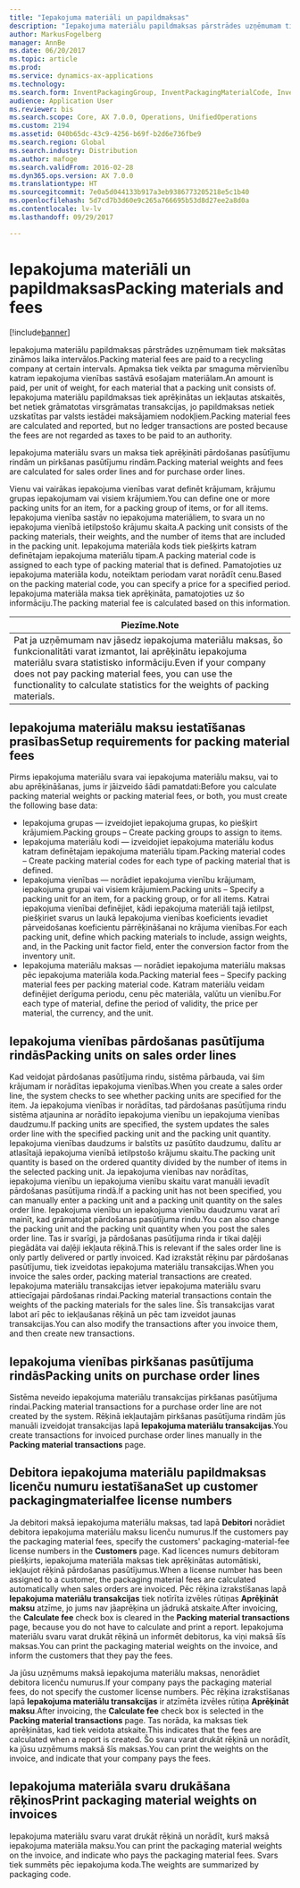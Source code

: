 ```yaml
---
title: "Iepakojuma materiāli un papildmaksas"
description: "Iepakojuma materiālu papildmaksas pārstrādes uzņēmumam tiek maksātas zināmos laika intervālos. Apmaksa tiek veikta par smaguma mērvienību katram iepakojuma vienības sastāvā esošajam materiālam. Iepakojuma materiālu papildmaksas tiek aprēķinātas un iekļautas atskaitēs, bet netiek grāmatotas virsgrāmatas transakcijas, jo papildmaksas netiek uzskatītas par valsts iestādei maksājamiem nodokļiem."
author: MarkusFogelberg
manager: AnnBe
ms.date: 06/20/2017
ms.topic: article
ms.prod: 
ms.service: dynamics-ax-applications
ms.technology: 
ms.search.form: InventPackagingGroup, InventPackagingMaterialCode, InventPackagingMaterialFee, InventPackagingMaterialTrans, InventPackagingMaterialTransPurch, InventPackagingUnit
audience: Application User
ms.reviewer: bis
ms.search.scope: Core, AX 7.0.0, Operations, UnifiedOperations
ms.custom: 2194
ms.assetid: 040b65dc-43c9-4256-b69f-b2d6e736fbe9
ms.search.region: Global
ms.search.industry: Distribution
ms.author: mafoge
ms.search.validFrom: 2016-02-28
ms.dyn365.ops.version: AX 7.0.0
ms.translationtype: HT
ms.sourcegitcommit: 7e0a5d044133b917a3eb9386773205218e5c1b40
ms.openlocfilehash: 5d7cd7b3d60e9c265a766695b53d8d27ee2a8d0a
ms.contentlocale: lv-lv
ms.lasthandoff: 09/29/2017

---
```


# <a name="packing-materials-and-fees"></a><span data-ttu-id="fb196-105">Iepakojuma materiāli un papildmaksas</span><span class="sxs-lookup"><span data-stu-id="fb196-105">Packing materials and fees</span></span>

[!include[banner](../includes/banner.md)]


<span data-ttu-id="fb196-106">Iepakojuma materiālu papildmaksas pārstrādes uzņēmumam tiek maksātas zināmos laika intervālos.</span><span class="sxs-lookup"><span data-stu-id="fb196-106">Packing material fees are paid to a recycling company at certain intervals.</span></span> <span data-ttu-id="fb196-107">Apmaksa tiek veikta par smaguma mērvienību katram iepakojuma vienības sastāvā esošajam materiālam.</span><span class="sxs-lookup"><span data-stu-id="fb196-107">An amount is paid, per unit of weight, for each material that a packing unit consists of.</span></span> <span data-ttu-id="fb196-108">Iepakojuma materiālu papildmaksas tiek aprēķinātas un iekļautas atskaitēs, bet netiek grāmatotas virsgrāmatas transakcijas, jo papildmaksas netiek uzskatītas par valsts iestādei maksājamiem nodokļiem.</span><span class="sxs-lookup"><span data-stu-id="fb196-108">Packing material fees are calculated and reported, but no ledger transactions are posted because the fees are not regarded as taxes to be paid to an authority.</span></span>

<span data-ttu-id="fb196-109">Iepakojuma materiālu svars un maksa tiek aprēķināti pārdošanas pasūtījumu rindām un pirkšanas pasūtījumu rindām.</span><span class="sxs-lookup"><span data-stu-id="fb196-109">Packing material weights and fees are calculated for sales order lines and for purchase order lines.</span></span>

<span data-ttu-id="fb196-110">Vienu vai vairākas iepakojuma vienības varat definēt krājumam, krājumu grupas iepakojumam vai visiem krājumiem.</span><span class="sxs-lookup"><span data-stu-id="fb196-110">You can define one or more packing units for an item, for a packing group of items, or for all items.</span></span> <span data-ttu-id="fb196-111">Iepakojuma vienība sastāv no iepakojuma materiāliem, to svara un no iepakojuma vienībā ietilpstošo krājumu skaita.</span><span class="sxs-lookup"><span data-stu-id="fb196-111">A packing unit consists of the packing materials, their weights, and the number of items that are included in the packing unit.</span></span> <span data-ttu-id="fb196-112">Iepakojuma materiāla kods tiek piešķirts katram definētajam iepakojuma materiālu tipam.</span><span class="sxs-lookup"><span data-stu-id="fb196-112">A packing material code is assigned to each type of packing material that is defined.</span></span> <span data-ttu-id="fb196-113">Pamatojoties uz iepakojuma materiāla kodu, noteiktam periodam varat norādīt cenu.</span><span class="sxs-lookup"><span data-stu-id="fb196-113">Based on the packing material code, you can specify a price for a specified period.</span></span> <span data-ttu-id="fb196-114">Iepakojuma materiāla maksa tiek aprēķināta, pamatojoties uz šo informāciju.</span><span class="sxs-lookup"><span data-stu-id="fb196-114">The packing material fee is calculated based on this information.</span></span>

| <span data-ttu-id="fb196-115">**Piezīme.**</span><span class="sxs-lookup"><span data-stu-id="fb196-115">**Note**</span></span>                                                                                                                                             |
|------------------------------------------------------------------------------------------------------------------------------------------------------|
| <span data-ttu-id="fb196-116">Pat ja uzņēmumam nav jāsedz iepakojuma materiālu maksas, šo funkcionalitāti varat izmantot, lai aprēķinātu iepakojuma materiālu svara statistisko informāciju.</span><span class="sxs-lookup"><span data-stu-id="fb196-116">Even if your company does not pay packing material fees, you can use the functionality to calculate statistics for the weights of packing materials.</span></span> |

## <a name="setup-requirements-for-packing-material-fees"></a><span data-ttu-id="fb196-117">Iepakojuma materiālu maksu iestatīšanas prasības</span><span class="sxs-lookup"><span data-stu-id="fb196-117">Setup requirements for packing material fees</span></span>
<span data-ttu-id="fb196-118">Pirms iepakojuma materiālu svara vai iepakojuma materiālu maksu, vai to abu aprēķināšanas, jums ir jāizveido šādi pamatdati:</span><span class="sxs-lookup"><span data-stu-id="fb196-118">Before you calculate packing material weights or packing material fees, or both, you must create the following base data:</span></span>

-   <span data-ttu-id="fb196-119">Iepakojuma grupas — izveidojiet iepakojuma grupas, ko piešķirt krājumiem.</span><span class="sxs-lookup"><span data-stu-id="fb196-119">Packing groups – Create packing groups to assign to items.</span></span>
-   <span data-ttu-id="fb196-120">Iepakojuma materiālu kodi — izveidojiet iepakojuma materiālu kodus katram definētajam iepakojuma materiālu tipam.</span><span class="sxs-lookup"><span data-stu-id="fb196-120">Packing material codes – Create packing material codes for each type of packing material that is defined.</span></span>
-   <span data-ttu-id="fb196-121">Iepakojuma vienības — norādiet iepakojuma vienību krājumam, iepakojuma grupai vai visiem krājumiem.</span><span class="sxs-lookup"><span data-stu-id="fb196-121">Packing units – Specify a packing unit for an item, for a packing group, or for all items.</span></span> <span data-ttu-id="fb196-122">Katrai iepakojuma vienībai definējiet, kādi iepakojuma materiāli tajā ietilpst, piešķiriet svarus un laukā Iepakojuma vienības koeficients ievadiet pārveidošanas koeficientu pārrēķināšanai no krājuma vienības.</span><span class="sxs-lookup"><span data-stu-id="fb196-122">For each packing unit, define which packing materials to include, assign weights, and, in the Packing unit factor field, enter the conversion factor from the inventory unit.</span></span>
-   <span data-ttu-id="fb196-123">Iepakojuma materiālu maksas — norādiet iepakojuma materiālu maksas pēc iepakojuma materiāla koda.</span><span class="sxs-lookup"><span data-stu-id="fb196-123">Packing material fees – Specify packing material fees per packing material code.</span></span> <span data-ttu-id="fb196-124">Katram materiālu veidam definējiet derīguma periodu, cenu pēc materiāla, valūtu un vienību.</span><span class="sxs-lookup"><span data-stu-id="fb196-124">For each type of material, define the period of validity, the price per material, the currency, and the unit.</span></span>

## <a name="packing-units-on-sales-order-lines"></a><span data-ttu-id="fb196-125">Iepakojuma vienības pārdošanas pasūtījuma rindās</span><span class="sxs-lookup"><span data-stu-id="fb196-125">Packing units on sales order lines</span></span>
<span data-ttu-id="fb196-126">Kad veidojat pārdošanas pasūtījuma rindu, sistēma pārbauda, vai šim krājumam ir norādītas iepakojuma vienības.</span><span class="sxs-lookup"><span data-stu-id="fb196-126">When you create a sales order line, the system checks to see whether packing units are specified for the item.</span></span> <span data-ttu-id="fb196-127">Ja iepakojuma vienības ir norādītas, tad pārdošanas pasūtījuma rindu sistēma atjaunina ar norādīto iepakojuma vienību un iepakojuma vienības daudzumu.</span><span class="sxs-lookup"><span data-stu-id="fb196-127">If packing units are specified, the system updates the sales order line with the specified packing unit and the packing unit quantity.</span></span> <span data-ttu-id="fb196-128">Iepakojuma vienības daudzums ir balstīts uz pasūtīto daudzumu, dalītu ar atlasītajā iepakojuma vienībā ietilpstošo krājumu skaitu.</span><span class="sxs-lookup"><span data-stu-id="fb196-128">The packing unit quantity is based on the ordered quantity divided by the number of items in the selected packing unit.</span></span> <span data-ttu-id="fb196-129">Ja iepakojuma vienības nav norādītas, iepakojuma vienību un iepakojuma vienību skaitu varat manuāli ievadīt pārdošanas pasūtījuma rindā.</span><span class="sxs-lookup"><span data-stu-id="fb196-129">If a packing unit has not been specified, you can manually enter a packing unit and a packing unit quantity on the sales order line.</span></span> <span data-ttu-id="fb196-130">Iepakojuma vienību un iepakojuma vienību daudzumu varat arī mainīt, kad grāmatojat pārdošanas pasūtījuma rindu.</span><span class="sxs-lookup"><span data-stu-id="fb196-130">You can also change the packing unit and the packing unit quantity when you post the sales order line.</span></span> <span data-ttu-id="fb196-131">Tas ir svarīgi, ja pārdošanas pasūtījuma rinda ir tikai daļēji piegādāta vai daļēji iekļauta rēķinā.</span><span class="sxs-lookup"><span data-stu-id="fb196-131">This is relevant if the sales order line is only partly delivered or partly invoiced.</span></span> <span data-ttu-id="fb196-132">Kad izrakstāt rēķinu par pārdošanas pasūtījumu, tiek izveidotas iepakojuma materiālu transakcijas.</span><span class="sxs-lookup"><span data-stu-id="fb196-132">When you invoice the sales order, packing material transactions are created.</span></span> <span data-ttu-id="fb196-133">Iepakojuma materiālu transakcijas ietver iepakojuma materiālu svaru attiecīgajai pārdošanas rindai.</span><span class="sxs-lookup"><span data-stu-id="fb196-133">Packing material transactions contain the weights of the packing materials for the sales line.</span></span> <span data-ttu-id="fb196-134">Šīs transakcijas varat labot arī pēc to iekļaušanas rēķinā un pēc tam izveidot jaunas transakcijas.</span><span class="sxs-lookup"><span data-stu-id="fb196-134">You can also modify the transactions after you invoice them, and then create new transactions.</span></span>

## <a name="packing-units-on-purchase-order-lines"></a><span data-ttu-id="fb196-135">Iepakojuma vienības pirkšanas pasūtījuma rindās</span><span class="sxs-lookup"><span data-stu-id="fb196-135">Packing units on purchase order lines</span></span>
<span data-ttu-id="fb196-136">Sistēma neveido iepakojuma materiālu transakcijas pirkšanas pasūtījuma rindai.</span><span class="sxs-lookup"><span data-stu-id="fb196-136">Packing material transactions for a purchase order line are not created by the system.</span></span> <span data-ttu-id="fb196-137">Rēķinā iekļautajām pirkšanas pasūtījuma rindām jūs manuāli izveidojat transakcijas lapā **Iepakojuma materiālu transakcijas**.</span><span class="sxs-lookup"><span data-stu-id="fb196-137">You create transactions for invoiced purchase order lines manually in the **Packing material transactions** page.</span></span>

## <a name="set-up-customer-packagingmaterialfee-license-numbers"></a><span data-ttu-id="fb196-138">Debitora iepakojuma materiālu papildmaksas licenču numuru iestatīšana</span><span class="sxs-lookup"><span data-stu-id="fb196-138">Set up customer packagingmaterialfee license numbers</span></span>
<span data-ttu-id="fb196-139">Ja debitori maksā iepakojuma materiālu maksas, tad lapā **Debitori** norādiet debitora iepakojuma materiālu maksu licenču numurus.</span><span class="sxs-lookup"><span data-stu-id="fb196-139">If the customers pay the packaging material fees, specify the customers' packaging-material-fee license numbers in the **Customers** page.</span></span> <span data-ttu-id="fb196-140">Kad licences numurs debitoram piešķirts, iepakojuma materiāla maksas tiek aprēķinātas automātiski, iekļaujot rēķinā pārdošanas pasūtījumus.</span><span class="sxs-lookup"><span data-stu-id="fb196-140">When a license number has been assigned to a customer, the packaging material fees are calculated automatically when sales orders are invoiced.</span></span> <span data-ttu-id="fb196-141">Pēc rēķina izrakstīšanas lapā **Iepakojuma materiālu transakcijas** tiek notīrīta izvēles rūtiņas **Aprēķināt maksu** atzīme, jo jums nav jāaprēķina un jādrukā atskaite.</span><span class="sxs-lookup"><span data-stu-id="fb196-141">After invoicing, the **Calculate fee** check box is cleared in the **Packing material transactions** page, because you do not have to calculate and print a report.</span></span> <span data-ttu-id="fb196-142">Iepakojuma materiālu svaru varat drukāt rēķinā un informēt debitorus, ka viņi maksā šīs maksas.</span><span class="sxs-lookup"><span data-stu-id="fb196-142">You can print the packaging material weights on the invoice, and inform the customers that they pay the fees.</span></span> 

<span data-ttu-id="fb196-143">Ja jūsu uzņēmums maksā iepakojuma materiālu maksas, nenorādiet debitora licenču numurus.</span><span class="sxs-lookup"><span data-stu-id="fb196-143">If your company pays the packaging material fees, do not specify the customer license numbers.</span></span> <span data-ttu-id="fb196-144">Pēc rēķina izrakstīšanas lapā **Iepakojuma materiālu transakcijas** ir atzīmēta izvēles rūtiņa **Aprēķināt maksu**.</span><span class="sxs-lookup"><span data-stu-id="fb196-144">After invoicing, the **Calculate fee** check box is selected in the **Packing material transactions** page.</span></span> <span data-ttu-id="fb196-145">Tas norāda, ka maksas tiek aprēķinātas, kad tiek veidota atskaite.</span><span class="sxs-lookup"><span data-stu-id="fb196-145">This indicates that the fees are calculated when a report is created.</span></span> <span data-ttu-id="fb196-146">Šo svaru varat drukāt rēķinā un norādīt, ka jūsu uzņēmums maksā šīs maksas.</span><span class="sxs-lookup"><span data-stu-id="fb196-146">You can print the weights on the invoice, and indicate that your company pays the fees.</span></span>

## <a name="print-packaging-material-weights-on-invoices"></a><span data-ttu-id="fb196-147">Iepakojuma materiāla svaru drukāšana rēķinos</span><span class="sxs-lookup"><span data-stu-id="fb196-147">Print packaging material weights on invoices</span></span>
<span data-ttu-id="fb196-148">Iepakojuma materiālu svaru varat drukāt rēķinā un norādīt, kurš maksā iepakojuma materiāla maksu.</span><span class="sxs-lookup"><span data-stu-id="fb196-148">You can print the packaging material weights on the invoice, and indicate who pays the packaging material fees.</span></span> <span data-ttu-id="fb196-149">Svars tiek summēts pēc iepakojuma koda.</span><span class="sxs-lookup"><span data-stu-id="fb196-149">The weights are summarized by packaging code.</span></span>
 





